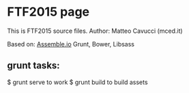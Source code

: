 # FTF2015 page

This is FTF2015 source files. 
Author: Matteo Cavucci (mced.it)

Based on: 
[Assemble.io](http://assemble.io)
Grunt, Bower, Libsass

## grunt tasks:

$ grunt serve to work
$ grunt build to build assets

